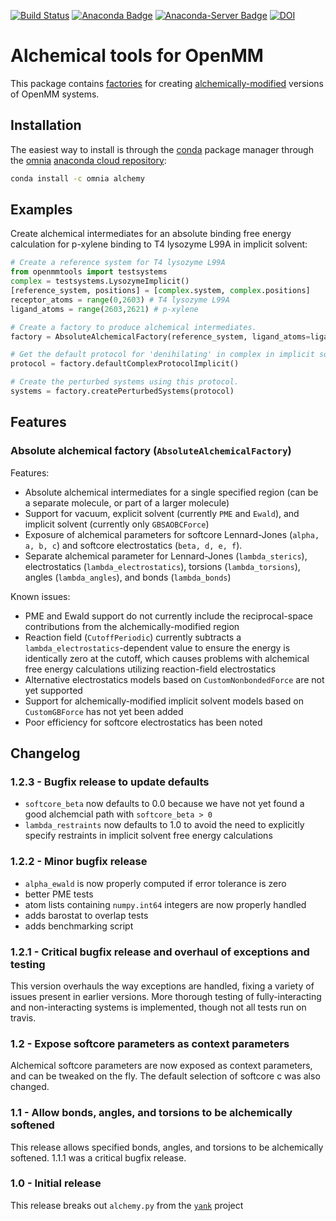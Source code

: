 [![Build Status](https://travis-ci.org/choderalab/alchemy.svg?branch=master)](https://travis-ci.org/choderalab/alchemy)
[![Anaconda Badge](https://anaconda.org/omnia/alchemy/badges/version.svg)](https://anaconda.org/omnia/alchemy)
[![Anaconda-Server Badge](https://anaconda.org/omnia/alchemy/badges/downloads.svg)](https://anaconda.org/omnia/alchemy)
[![DOI](https://zenodo.org/badge/42878787.svg)](https://zenodo.org/badge/latestdoi/42878787)

# Alchemical tools for OpenMM

This package contains [factories](https://en.wikipedia.org/wiki/Factory_(object-oriented_programming)) for creating [alchemically-modified](http://www.alchemistry.org/wiki/Best_Practices#Guideline_1:_Always_use_soft-core_potentials_while_decoupling_or_annihilating_Lennard-Jones_interactions) versions of OpenMM systems.

## Installation

The easiest way to install is through the [conda](http://conda.pydata.org/) package manager through the [omnia](http://omnia.md) [anaconda cloud repository](https://anaconda.org/omnia/alchemy):
```bash
conda install -c omnia alchemy
```

## Examples

Create alchemical intermediates for an absolute binding free energy calculation for p-xylene binding to T4 lysozyme L99A in implicit solvent:

```python
# Create a reference system for T4 lysozyme L99A
from openmmtools import testsystems
complex = testsystems.LysozymeImplicit()
[reference_system, positions] = [complex.system, complex.positions]
receptor_atoms = range(0,2603) # T4 lysozyme L99A
ligand_atoms = range(2603,2621) # p-xylene

# Create a factory to produce alchemical intermediates.
factory = AbsoluteAlchemicalFactory(reference_system, ligand_atoms=ligand_atoms)

# Get the default protocol for 'denihilating' in complex in implicit solvent.
protocol = factory.defaultComplexProtocolImplicit()

# Create the perturbed systems using this protocol.
systems = factory.createPerturbedSystems(protocol)
```

## Features

### Absolute alchemical factory (`AbsoluteAlchemicalFactory`)

Features:

* Absolute alchemical intermediates for a single specified region (can be a separate molecule, or part of a larger molecule)
* Support for vacuum, explicit solvent (currently `PME` and `Ewald`), and implicit solvent (currently only `GBSAOBCForce`)
* Exposure of alchemical parameters for softcore Lennard-Jones (`alpha, a, b, c`) and softcore electrostatics (`beta, d, e, f`).
* Separate alchemical parameter for Lennard-Jones (`lambda_sterics`), electrostatics (`lambda_electrostatics`), torsions (`lambda_torsions`), angles (`lambda_angles`), and bonds (`lambda_bonds`)

Known issues:

* PME and Ewald support do not currently include the reciprocal-space contributions from the alchemically-modified region
* Reaction field (`CutoffPeriodic`) currently subtracts a `lambda_electrostatics`-dependent value to ensure the energy is identically zero at the cutoff, which causes problems with alchemical free energy calculations utilizing reaction-field electrostatics
* Alternative electrostatics models based on `CustomNonbondedForce` are not yet supported
* Support for alchemically-modified implicit solvent models based on `CustomGBForce` has not yet been added
* Poor efficiency for softcore electrostatics has been noted

## Changelog

### 1.2.3 - Bugfix release to update defaults
* `softcore_beta` now defaults to 0.0 because we have not yet found a good alchemcial path with `softcore_beta > 0`
* `lambda_restraints` now defaults to 1.0 to avoid the need to explicitly specify restraints in implicit solvent free energy calculations

### 1.2.2 - Minor bugfix release
* `alpha_ewald` is now properly computed if error tolerance is zero
* better PME tests
* atom lists containing `numpy.int64` integers are now properly handled
* adds barostat to overlap tests
* adds benchmarking script

### 1.2.1 - Critical bugfix release and overhaul of exceptions and testing
This version overhauls the way exceptions are handled, fixing a variety of issues present in earlier versions.
More thorough testing of fully-interacting and non-interacting systems is implemented, though not all tests run on travis.

### 1.2 - Expose softcore parameters as context parameters
Alchemical softcore parameters are now exposed as context parameters, and can be tweaked on the fly.
The default selection of softcore c was also changed.

### 1.1 - Allow bonds, angles, and torsions to be alchemically softened
This release allows specified bonds, angles, and torsions to be alchemically softened.
1.1.1 was a critical bugfix release.

### 1.0 - Initial release
This release breaks out `alchemy.py` from the [`yank`](http://github.com/choderalab/yank) project
